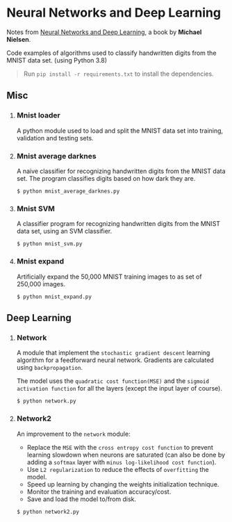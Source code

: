 # Neural Networks and Deep Learning

Notes from [Neural Networks and Deep Learning](http://neuralnetworksanddeeplearning.com/), a book by **Michael Nielsen**.

Code examples of algorithms used to classify handwritten digits from the MNIST data set. (using Python 3.8)

> Run `pip install -r requirements.txt` to install the dependencies.

## Misc

1. ### Mnist loader

    A python module used to load and split the MNIST data set into training, validation and testing sets.

2. ### Mnist average darknes

    A naive classifier for recognizing handwritten digits from the MNIST data set. 
    The program classifies digits based on how dark they are.
    
    ```
    $ python mnist_average_darknes.py
    ```

3. ### Mnist SVM

    A classifier program for recognizing handwritten digits from the MNIST data set, using an SVM classifier.

    ```
    $ python mnist_svm.py
    ```

4. ### Mnist expand

    Artificially expand the 50,000 MNIST training images to as set of 250,000 images.

    ```
    $ python mnist_expand.py
    ```

## Deep Learning

1. ### Network

    A module that implement the `stochastic gradient descent` learning algorithm for a feedforward neural network. Gradients are calculated using `backpropagation`.
    
    The model uses the `quadratic cost function(MSE)` and the `sigmoid activation function` for all the layers (except the input layer of course).

    ```
    $ python network.py
    ```

2. ### Network2

    An improvement to the `network` module:
    - Replace the `MSE` with the `cross entropy cost function` to prevent learning slowdown when neurons are saturated (can also be done by adding a `softmax` layer with `minus log-likelihood cost function`).
    - Use `L2 regularization` to reduce the effects of `overfitting` the model.
    - Speed up learning by changing the weights initialization technique.
    - Monitor the training and evaluation accuracy/cost.
    - Save and load the model to/from disk.

    ```
    $ python network2.py
    ```
